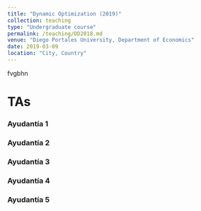 ```yaml
---
title: "Dynamic Optimization (2019)"
collection: teaching
type: "Undergraduate course"
permalink: /teaching/OD2018.md
venue: "Diego Portales University, Department of Economics"
date: 2019-03-09
location: "City, Country"
---
```



fvgbhn

TAs
======

### Ayudantía 1


### Ayudantía 2

### Ayudantía 3

### Ayudantía 4

### Ayudantía 5
